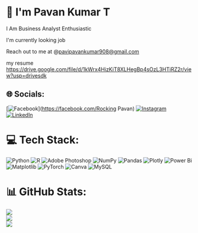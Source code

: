 # 💫 I'm Pavan Kumar T

I Am Business Analyst Enthusiastic

I'm currently looking job

Reach out to me at @pavipavankumar908@gmail.com

my resume https://drive.google.com/file/d/1kWrx4HizKiT8XLHegBp4sOzL3HTiRZ2r/view?usp=drivesdk

## 🌐 Socials:
[![Facebook](https://img.shields.io/badge/Facebook-%231877F2.svg?logo=Facebook&logoColor=white)](https://facebook.com/Rocking Pavan) [![Instagram](https://img.shields.io/badge/Instagram-%23E4405F.svg?logo=Instagram&logoColor=white)](https://instagram.com/psycho_master__07) [![LinkedIn](https://img.shields.io/badge/LinkedIn-%230077B5.svg?logo=linkedin&logoColor=white)](https://linkedin.com/in/https://www.linkedin.com/in/pavan-kumar-t-0702pm) 

# 💻 Tech Stack:
![Python](https://img.shields.io/badge/python-3670A0?style=flat&logo=python&logoColor=ffdd54) ![R](https://img.shields.io/badge/r-%23276DC3.svg?style=flat&logo=r&logoColor=white) ![Adobe Photoshop](https://img.shields.io/badge/adobe%20photoshop-%2331A8FF.svg?style=flat&logo=adobe%20photoshop&logoColor=white) ![NumPy](https://img.shields.io/badge/numpy-%23013243.svg?style=flat&logo=numpy&logoColor=white) ![Pandas](https://img.shields.io/badge/pandas-%23150458.svg?style=flat&logo=pandas&logoColor=white) ![Plotly](https://img.shields.io/badge/Plotly-%233F4F75.svg?style=flat&logo=plotly&logoColor=white) ![Power Bi](https://img.shields.io/badge/power_bi-F2C811?style=flat&logo=powerbi&logoColor=black) ![Matplotlib](https://img.shields.io/badge/Matplotlib-%23ffffff.svg?style=flat&logo=Matplotlib&logoColor=black) ![PyTorch](https://img.shields.io/badge/PyTorch-%23EE4C2C.svg?style=flat&logo=PyTorch&logoColor=white) ![Canva](https://img.shields.io/badge/Canva-%2300C4CC.svg?style=flat&logo=Canva&logoColor=white) ![MySQL](https://img.shields.io/badge/mysql-%2300000f.svg?style=flat&logo=mysql&logoColor=white)
# 📊 GitHub Stats:
![](https://github-readme-stats.vercel.app/api?username=PavanKumarTPm&theme=merko&hide_border=false&include_all_commits=true&count_private=true)<br/>
![](https://github-readme-streak-stats.herokuapp.com/?user=PavanKumarTPm&theme=merko&hide_border=false)<br/>
![](https://github-readme-stats.vercel.app/api/top-langs/?username=PavanKumarTPm&theme=merko&hide_border=false&include_all_commits=true&count_private=true&layout=compact)

<!-- Proudly created with GPRM ( https://gprm.itsvg.in ) -->
